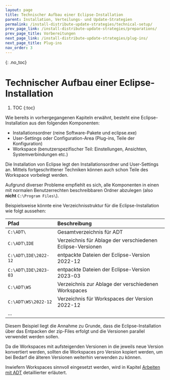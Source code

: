 ```yaml
---
layout: page
title: Technischer Aufbau einer Eclipse-Installation
parent: Installation, Verteilungs- und Update-Strategien
permalink: /install-distribute-update-strategies/technical-setup/
prev_page_link: /install-distribute-update-strategies/preparations/
prev_page_title: Vorbereitungen
next_page_link: /install-distribute-update-strategies/plug-ins/
next_page_title: Plug-ins
nav_order: 3
---
```


{: .no_toc}
# Technischer Aufbau einer Eclipse-Installation

1. TOC
{:toc}

Wie bereits in vorhergegangenen Kapiteln erwähnt, besteht eine Eclipse-Installation aus den folgenden Komponenten:

- Installationsordner (reine Software-Pakete und eclipse.exe)
- User-Settings oder Configuration-Area (Plug-ins, Teile der Konfiguration)
- Workspace (benutzerspezifischer Teil: Einstellungen, Ansichten, Systemverbindungen etc.)

Die Installation von Eclipse legt den Installationsordner und User-Settings an. Mittels fortgeschrittener Techniken können auch schon Teile des Workspace vorbelegt werden.

Aufgrund diverser Probleme empfiehlt es sich, alle Komponenten in einen mit normalen Benutzerrechten beschreibbaren Ordner abzulegen (also **nicht** `C:\Program Files\`).

Beispielsweise könnte eine Verzeichnisstruktur für die Eclipse-Installation wie folgt aussehen:

|Pfad|Beschreibung|
|:--|:--|
|`C:\ADT\` | Gesamtverzeichnis für ADT|
|`C:\ADT\IDE` | Verzeichnis für Ablage der verschiedenen Eclipse-Versionen|
|`C:\ADT\IDE\2022-12` | entpackte Dateien der Eclipse-Version 2022-12|
|`C:\ADT\IDE\2023-03` | entpackte Dateien der Eclipse-Version 2023-03|
|`C:\ADT\WS` | Verzeichnis zur Ablage der verschiedenen Workspaces|
|`C:\ADT\WS\2022-12` | Verzeichnis für Workspaces der Version 2022-12|
|... | |

Diesem Beispiel liegt die Annahme zu Grunde, dass die Eclipse-Installation über das Entpacken der zip-Files erfolgt und die Versionen parallel verwendet werden sollen.

Da die Workspaces mit aufsteigenden Versionen in die jeweils neue Version konvertiert werden, sollten die Workspaces pro Version kopiert werden, um bei Bedarf die älteren Versionen weiterhin verwenden zu können.

Inwiefern Workspaces sinnvoll eingesetzt werden, wird in Kapitel [Arbeiten mit ADT](/ADT-Leitfaden) detaillierter erläutert.